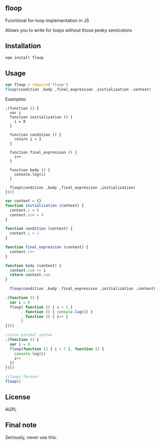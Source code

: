 ## floop

Functional for-loop implementation in JS

Allows you to write for loops without those pesky semicolons

## Installation

```bash
npm install floop
```

## Usage

```javascript
var floop = require('floop')
floop(condition ,body ,final_expression ,initialization ,context)
```

Examples:

```javscript
;(function () {
  var i
  function initialization () {
    i = 0
  }

  function condition () {
    return i < 2
  }

  function final_expression () {
    i++
  }

  function body () {
    console.log(i)
  }
  
  floop(condition ,body ,final_expression ,initialization)
})()
```

```javascript
var context = {}
function initialization (context) {
  context.i = 0
  context.sum = 0
}

function condition (context) {
  context.i < 2
}

function final_expression (context) {
  context.i++
}

function body (context) {
  context.sum += i
  return context.sum
}

  floop(condition ,body ,final_expression ,initialization ,context)
```

```javascript
;(function () {
  var i = 0
  floop( function () { i < 5 }
       , function () { console.log(i) }
       , function () { i++ }
       )
})()
```

```javascript
//nice minimal syntax
;(function () {
  var i = 0
  floop(function () { i < 5 }, function () {
    console.log(i)
    i++
  })
})()
```

```javascript
//loops forever
floop()
```

## License

AGPL

## Final note

Seriously, never use this.
